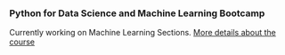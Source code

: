 <h3> Python for Data Science and Machine Learning Bootcamp </h3>

Currently working on Machine Learning Sections.
<a title="course link" href="https://www.udemy.com/python-for-data-science-and-machine-learning-bootcamp/learn/v4/content"> More details about the course</a>
